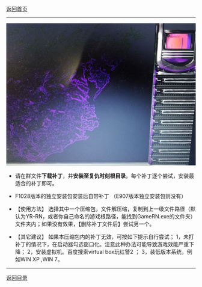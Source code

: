 [返回首页](./Home)

***
 ![](./jiaocheng11.jpg)

- 请在群文件**下载补丁**，并**安装至复仇时刻根目录**。每个补丁逐个尝试，安装最适合的补丁即可。


- F1028版本的独立安装包安装后自带补丁
（E907版本独立安装包则没有）


- 【使用方法】
选择其中一个压缩包，文件解压缩，复制到上一级文件路径（默认为YR-RN，或者你自己命名的游戏根路径，能找到GameRN.exe的文件夹）文件夹内；如果没有效果，【删除补丁文件后】尝试另一个。

- 【其它建议】
如果本压缩包内的补丁无效，可按如下提示自行尝试；
1，未打补丁的情况下，在启动器勾选窗口化。注意此种办法可能导致游戏效能严重下降；
2，安装虚拟机。百度搜索virtual box玩红警2 ；
3，装低版本系统，例如WIN XP ,WIN 7。


***
[返回目录](./常见问题指南)